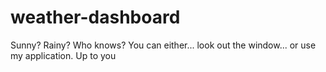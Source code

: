 # weather-dashboard
Sunny? Rainy? Who knows? You can either... look out the window... or use my application. Up to you

